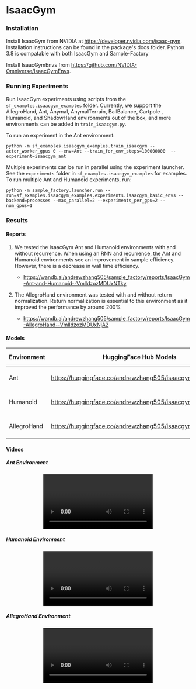 # IsaacGym

### Installation

Install IsaacGym from NVIDIA at https://developer.nvidia.com/isaac-gym. Installation instructions can be found in the package's docs folder. Python 3.8 is compatable with both IsaacGym and Sample-Factory

Install IsaacGymEnvs from https://github.com/NVIDIA-Omniverse/IsaacGymEnvs. 


### Running Experiments

Run IsaacGym experiments using scripts from the `sf_examples.isaacgym_examples` folder. Currently, we support the AllegroHand, Ant, Anymal, AnymalTerrain, BallBalance, Cartpole , Humanoid, and ShadowHand  environments out of the box, and more environments can be added in `train_isaacgym.py`.

To run an experiment in the Ant environment:
```
python -m sf_examples.isaacgym_examples.train_isaacgym --actor_worker_gpus 0 --env=Ant --train_for_env_steps=100000000  --experiment=isaacgym_ant
```

Multiple experiments can be run in parallel using the experiment launcher. See the `experiments` folder in `sf_examples.isaacgym_examples` for examples. To run multiple Ant and Humanoid experiments, run:
```
python -m sample_factory.launcher.run --run=sf_examples.isaacgym_examples.experiments.isaacgym_basic_envs --backend=processes --max_parallel=2 --experiments_per_gpu=2 --num_gpus=1
```

### Results

#### Reports

1. We tested the IsaacGym Ant and Humanoid environments with and without recurrence. When using an RNN and recurrence, the Ant and Humanoid environments see an improvement in sample efficiency. However, there is a decrease in wall time efficiency.
    - https://wandb.ai/andrewzhang505/sample_factory/reports/IsaacGym-Ant-and-Humanoid--VmlldzozMDUxNTky

2. The AllegroHand environment was tested with and without return normalization. Return normalization is essential to this environment as it improved the performance by around 200%
    - https://wandb.ai/andrewzhang505/sample_factory/reports/IsaacGym-AllegroHand--VmlldzozMDUxNjA2

#### Models

| Environment | HuggingFace Hub Models                                     | Evaluation Metrics  |
| ----------- | ---------------------------------------------------------- | ------------------- |
| Ant         | https://huggingface.co/andrewzhang505/isaacgym_ant         | 11830.10 +/- 875.26 |
| Humanoid    | https://huggingface.co/andrewzhang505/isaacgym_humanoid    | 8839.07 +/- 407.26  |
| AllegroHand | https://huggingface.co/andrewzhang505/isaacgym_allegrohand | 3608.18 +/- 1062.94 |

#### Videos

##### Ant Environment

<p align="center">
<video class="w-full" src="https://huggingface.co/andrewzhang505/isaacgym_ant/resolve/main/replay.mp4" controls="" autoplay="" loop=""></video></p>

##### Humanoid Environment

<p align="center">
<video class="w-full" src="https://huggingface.co/andrewzhang505/isaacgym_humanoid/resolve/main/replay.mp4" controls="" autoplay="" loop=""></video></p>

##### AllegroHand Environment

<p align="center">
<video class="w-full" src="https://huggingface.co/andrewzhang505/isaacgym_allegrohand/resolve/main/replay.mp4" controls="" autoplay="" loop=""></video></p>